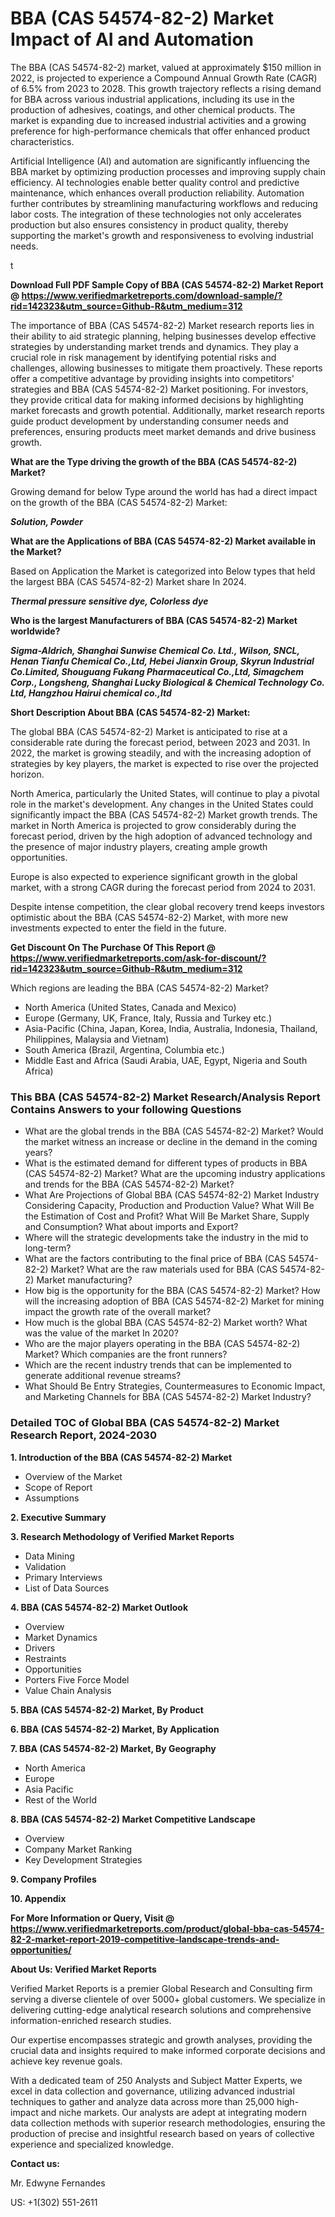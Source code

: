 <meta name="title" content="Global BBA (CAS 54574-82-2) Market Impact of AI and Automation"><meta name="description" content="The BBA (CAS 54574-82-2) market, valued at approximately $150 million in 2022, is projected to experience a Compound Annual Growth Rate (CAGR) of 6.5% from 2023 to 202"><meta name="title" content="BBA (CAS 54574-82-2) Market Size, Share, Scope, Trends, Growth, Opportunities, Analysis, Forecast"><h1>BBA (CAS 54574-82-2) Market Impact of AI and Automation</h1><p>The BBA (CAS 54574-82-2) market, valued at approximately $150 million in 2022, is projected to experience a Compound Annual Growth Rate (CAGR) of 6.5% from 2023 to 2028. This growth trajectory reflects a rising demand for BBA across various industrial applications, including its use in the production of adhesives, coatings, and other chemical products. The market is expanding due to increased industrial activities and a growing preference for high-performance chemicals that offer enhanced product characteristics.</p><p>Artificial Intelligence (AI) and automation are significantly influencing the BBA market by optimizing production processes and improving supply chain efficiency. AI technologies enable better quality control and predictive maintenance, which enhances overall production reliability. Automation further contributes by streamlining manufacturing workflows and reducing labor costs. The integration of these technologies not only accelerates production but also ensures consistency in product quality, thereby supporting the market's growth and responsiveness to evolving industrial needs.</p>t</p><p id="" class=""><strong>Download Full PDF Sample Copy of BBA (CAS 54574-82-2) Market Report @ <a href="https://www.verifiedmarketreports.com/download-sample/?rid=142323&utm_source=Github-R&utm_medium=312" target="_blank">https://www.verifiedmarketreports.com/download-sample/?rid=142323&utm_source=Github-R&utm_medium=312</a></strong></p><p>The importance of&nbsp;BBA (CAS 54574-82-2) Market research reports lies in their ability to aid strategic planning, helping businesses develop effective strategies by understanding market trends and dynamics. They play a crucial role in risk management by identifying potential risks and challenges, allowing businesses to mitigate them proactively. These reports offer a competitive advantage by providing insights into competitors' strategies and BBA (CAS 54574-82-2) Market positioning. For investors, they provide critical data for making informed decisions by highlighting market forecasts and growth potential. Additionally, market research reports guide product development by understanding consumer needs and preferences, ensuring products meet market demands and drive business growth.</p><p><strong>What are the&nbsp;Type driving the growth of the BBA (CAS 54574-82-2) Market?</strong></p><p id="" class="">Growing demand for below Type around the world has had a direct impact on the growth of the BBA (CAS 54574-82-2) Market:</p><em><strong>Solution, Powder</strong></em></p><strong>What are the&nbsp;Applications&nbsp;of BBA (CAS 54574-82-2) Market available in the Market?</strong></p><p id="" class="">Based on Application the Market is categorized into Below types that held the largest BBA (CAS 54574-82-2) Market share In 2024.</p><em><strong>Thermal pressure sensitive dye, Colorless dye</strong></em></p><strong>Who is the largest Manufacturers of BBA (CAS 54574-82-2) Market worldwide?</strong></p><p><em><strong>Sigma-Aldrich, Shanghai Sunwise Chemical Co. Ltd., Wilson, SNCL, Henan Tianfu Chemical Co.,Ltd, Hebei Jianxin Group, Skyrun Industrial Co.Limited, Shouguang Fukang Pharmaceutical Co.,Ltd, Simagchem Corp., Longsheng, Shanghai Lucky Biological & Chemical Technology Co. Ltd, Hangzhou Hairui chemical co.,ltd</strong></em></p><p id="" class=""><strong>Short Description About BBA (CAS 54574-82-2) Market:</strong></p><p>The global BBA (CAS 54574-82-2) Market is anticipated to rise at a considerable rate during the forecast period, between 2023 and 2031. In 2022, the market is growing steadily, and with the increasing adoption of strategies by key players, the market is expected to rise over the projected horizon.</p><p>North America, particularly the United States, will continue to play a pivotal role in the market's development. Any changes in the United States could significantly impact the BBA (CAS 54574-82-2) Market growth trends. The market in North America is projected to grow considerably during the forecast period, driven by the high adoption of advanced technology and the presence of major industry players, creating ample growth opportunities.</p><p>Europe is also expected to experience significant growth in the global market, with a strong CAGR during the forecast period from 2024 to 2031.</p><p>Despite intense competition, the clear global recovery trend keeps investors optimistic about the BBA (CAS 54574-82-2) Market, with more new investments expected to enter the field in the future.</p><p id="" class=""><strong>Get Discount On The Purchase Of This Report @ <a href="https://www.verifiedmarketreports.com/ask-for-discount/?rid=142323&utm_source=Github-R&utm_medium=312" target="_blank">https://www.verifiedmarketreports.com/ask-for-discount/?rid=142323&utm_source=Github-R&utm_medium=312</a></strong></p>Which regions are leading the BBA (CAS 54574-82-2) Market?</p><ul><li>North America (United States, Canada and Mexico)</li><li>Europe (Germany, UK, France, Italy, Russia and Turkey etc.)</li><li>Asia-Pacific (China, Japan, Korea, India, Australia, Indonesia, Thailand, Philippines, Malaysia and Vietnam)</li><li>South America (Brazil, Argentina, Columbia etc.)</li><li>Middle East and Africa (Saudi Arabia, UAE, Egypt, Nigeria and South Africa)</li></ul><h3 id="" class="">This BBA (CAS 54574-82-2) Market Research/Analysis Report Contains Answers to your following Questions</h3><ul><li>What are the global trends in the BBA (CAS 54574-82-2) Market? Would the market witness an increase or decline in the demand in the coming years?</li><li>What is the estimated demand for different types of products in BBA (CAS 54574-82-2) Market? What are the upcoming industry applications and trends for the BBA (CAS 54574-82-2) Market?</li><li>What Are Projections of Global BBA (CAS 54574-82-2) Market Industry Considering Capacity, Production and Production Value? What Will Be the Estimation of Cost and Profit? What Will Be Market Share, Supply and Consumption? What about imports and Export?</li><li>Where will the strategic developments take the industry in the mid to long-term?</li><li>What are the factors contributing to the final price of BBA (CAS 54574-82-2) Market? What are the raw materials used for BBA (CAS 54574-82-2) Market manufacturing?</li><li>How big is the opportunity for the BBA (CAS 54574-82-2) Market? How will the increasing adoption of BBA (CAS 54574-82-2) Market for mining impact the growth rate of the overall market?</li><li>How much is the global BBA (CAS 54574-82-2) Market worth? What was the value of the market In 2020?</li><li>Who are the major players operating in the BBA (CAS 54574-82-2) Market? Which companies are the front runners?</li><li>Which are the recent industry trends that can be implemented to generate additional revenue streams?</li><li>What Should Be Entry Strategies, Countermeasures to Economic Impact, and Marketing Channels for BBA (CAS 54574-82-2) Market Industry?</li></ul><h3 id="" class="">Detailed TOC of Global BBA (CAS 54574-82-2) Market Research Report, 2024-2030</h3><p id="" class=""><strong>1. Introduction of the BBA (CAS 54574-82-2) Market</strong></p><ul><li>Overview of the Market</li><li>Scope of Report</li><li>Assumptions</li></ul><p id="" class=""><strong>2. Executive Summary</strong></p><p id="" class=""><strong>3. Research Methodology of Verified Market Reports</strong></p><ul><li>Data Mining</li><li>Validation</li><li>Primary Interviews</li><li>List of Data Sources</li></ul><p id="" class=""><strong>4. BBA (CAS 54574-82-2) Market Outlook</strong></p><ul><li>Overview</li><li>Market Dynamics</li><li>Drivers</li><li>Restraints</li><li>Opportunities</li><li>Porters Five Force Model</li><li>Value Chain Analysis</li></ul><p id="" class=""><strong>5. BBA (CAS 54574-82-2) Market, By Product</strong></p><p id="" class=""><strong>6. BBA (CAS 54574-82-2) Market, By Application</strong></p><p id="" class=""><strong>7. BBA (CAS 54574-82-2) Market, By Geography</strong></p><ul><li>North America</li><li>Europe</li><li>Asia Pacific</li><li>Rest of the World</li></ul><p id="" class=""><strong>8. BBA (CAS 54574-82-2) Market Competitive Landscape</strong></p><ul><li>Overview</li><li>Company Market Ranking</li><li>Key Development Strategies</li></ul><p id="" class=""><strong>9. Company Profiles</strong></p><p id="" class=""><strong>10. Appendix</strong></p><p id="" class=""><strong>For More Information or Query, Visit @ <a href="https://www.verifiedmarketreports.com/product/global-bba-cas-54574-82-2-market-report-2019-competitive-landscape-trends-and-opportunities/" target="_blank">https://www.verifiedmarketreports.com/product/global-bba-cas-54574-82-2-market-report-2019-competitive-landscape-trends-and-opportunities/</a></strong></p><p id="" class=""><strong>About Us: Verified Market Reports</strong></p><p id="" class="">Verified Market Reports is a premier Global Research and Consulting firm serving a diverse clientele of over 5000+ global customers. We specialize in delivering cutting-edge analytical research solutions and comprehensive information-enriched research studies.</p><p id="" class="">Our expertise encompasses strategic and growth analyses, providing the crucial data and insights required to make informed corporate decisions and achieve key revenue goals.</p><p id="" class="">With a dedicated team of 250 Analysts and Subject Matter Experts, we excel in data collection and governance, utilizing advanced industrial techniques to gather and analyze data across more than 25,000 high-impact and niche markets. Our analysts are adept at integrating modern data collection methods with superior research methodologies, ensuring the production of precise and insightful research based on years of collective experience and specialized knowledge.</p><p id="" class=""><strong>Contact us:</strong></p><p id="" class="">Mr. Edwyne Fernandes</p><p id="" class="">US: +1(302) 551-2611</p>